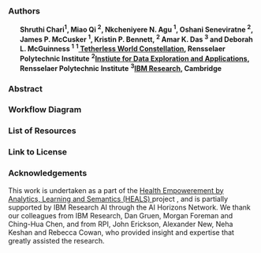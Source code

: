 <article class="mb-5">
<content>
<h3>Authors</h3>
 <ul>
  <strong>Shruthi Chari<sup>1</sup>, Miao Qi <sup>2</sup>, Nkcheniyere N. Agu <sup>1</sup>, Oshani Seneviratne <sup>2</sup>, James P. McCusker <sup>1</sup>, Kristin P. Bennett, <sup>2</sup> Amar K. Das <sup>3</sup> and Deborah L. McGuinness <sup>1</sup></strong>
  <strong><sup>1</sup><a href="https://tw.rpi.edu/"> Tetherless World Constellation</a>, Rensselaer Polytechnic Institute</strong>
  <strong><sup>2</sup><a href="https://idea.rpi.edu/">Instiute for Data Exploration and Applications</a>, Rensselaer Polytechnic Institute</strong>
  <strong><sup>3</sup><a href="http://www.research.ibm.com/">IBM Research</a>, Cambridge</strong>
 </ul>
 </content>
 
<article class="mb-5">
<content>
<h3>Abstract</h3>
<ul>
  
 </ul>
 </content>
 
 
<article class="mb-5">
<content>
<h3>Workflow Diagram</h3>
<ul>
  
 </ul>
 </content>
 
  
<article class="mb-5">
<content>
<h3>List of Resources </h3>
<ul>
  
 </ul>
 </content>
 
 <article class="mb-5">
<content>
<h3>Link to License </h3>
<ul>
 
  </ul>
 </content>
 
 <article class="mb-5">
<content>
 <h3>Acknowledgements</h3>
 <p>This work is undertaken as a part of the <a href="https://science.rpi.edu/biology/news/ibm-and-rensselaer-team-research-chronic-diseases-cognitive-computing"> Health Empowerement by Analytics, Learning and Semantics (HEALS) </a> project , and is  partially supported by IBM Research AI through the AI Horizons Network. We thank our colleagues from IBM Research, Dan Gruen, Morgan Foreman and Ching-Hua Chen, and from RPI, John Erickson, Alexander New, Neha Keshan and Rebecca Cowan, who provided insight and expertise that greatly assisted the research.</p>
<ul>
    
  
 </ul>
 </content>


